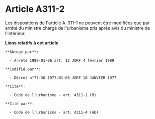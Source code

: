 # Article A311-2

Les dispositions de l'article A. 311-1 ne peuvent être modifiées que par arrêté du ministre chargé de l'urbanisme pris après
avis du ministre de l'intérieur.

**Liens relatifs à cet article**

	**Abrogé par**:

	  - Arrêté 1989-01-06 art. 12 JORF 4 février 1989

	**Codifié par**:

	  - Décret n°77-38 1977-01-03 JORF 18 JANVIER 1977

	**Cite**:

	  - Code de l'urbanisme - art. A311-1 (M)

	**Cité par**:

	  - Code de l'urbanisme - art. A311-4 (Ab)
